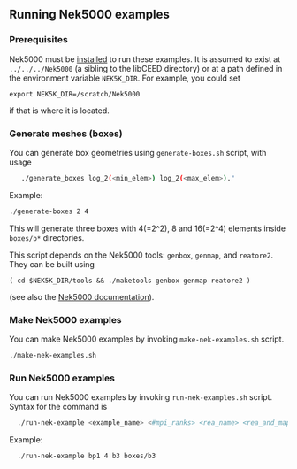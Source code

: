 ## Running Nek5000 examples

### Prerequisites

Nek5000 must be [installed](https://nek5000.mcs.anl.gov/getstarted/) to
run these examples.  It is assumed to exist at `../../../Nek5000` (a
sibling to the libCEED directory) or at a path defined in the
environment variable `NEK5K_DIR`.  For example, you could set

    export NEK5K_DIR=/scratch/Nek5000

if that is where it is located.

### Generate meshes (boxes)

You can generate box geometries using `generate-boxes.sh` script, with
usage

```sh
   ./generate_boxes log_2(<min_elem>) log_2(<max_elem>)."
```

Example:
```sh
./generate-boxes 2 4
```
This will generate three boxes with 4(=2^2), 8 and 16(=2^4) elements inside
`boxes/b*` directories.

This script depends on the Nek5000 tools: `genbox`, `genmap`, and
`reatore2`.  They can be built using

    ( cd $NEK5K_DIR/tools && ./maketools genbox genmap reatore2 )

(see also the [Nek5000 documentation](https://nek5000.mcs.anl.gov/getstarted/)).


### Make Nek5000 examples

You can make Nek5000 examples by invoking `make-nek-examples.sh` script.
```sh
./make-nek-examples.sh
```

### Run Nek5000 examples

You can run Nek5000 examples by invoking `run-nek-examples.sh` script.
Syntax for the command is
```sh
  ./run-nek-example <example_name> <#mpi_ranks> <rea_name> <rea_and_map_path>"
```

Example:
```
  ./run-nek-example bp1 4 b3 boxes/b3
```
